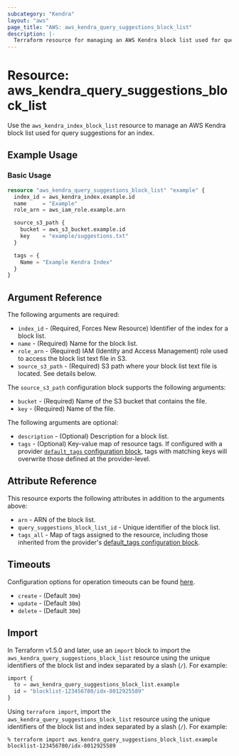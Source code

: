 ```yaml
---
subcategory: "Kendra"
layout: "aws"
page_title: "AWS: aws_kendra_query_suggestions_block_list"
description: |-
  Terraform resource for managing an AWS Kendra block list used for query suggestions for an index
---
```


# Resource: aws_kendra_query_suggestions_block_list

Use the `aws_kendra_index_block_list` resource to manage an AWS Kendra block list used for query suggestions for an index.

## Example Usage

### Basic Usage

```terraform
resource "aws_kendra_query_suggestions_block_list" "example" {
  index_id = aws_kendra_index.example.id
  name     = "Example"
  role_arn = aws_iam_role.example.arn

  source_s3_path {
    bucket = aws_s3_bucket.example.id
    key    = "example/suggestions.txt"
  }

  tags = {
    Name = "Example Kendra Index"
  }
}
```

## Argument Reference

The following arguments are required:

* `index_id` - (Required, Forces New Resource) Identifier of the index for a block list.
* `name` - (Required) Name for the block list.
* `role_arn` - (Required) IAM (Identity and Access Management) role used to access the block list text file in S3.
* `source_s3_path` - (Required) S3 path where your block list text file is located. See details below.

The `source_s3_path` configuration block supports the following arguments:

* `bucket` - (Required) Name of the S3 bucket that contains the file.
* `key` - (Required) Name of the file.

The following arguments are optional:

* `description` - (Optional) Description for a block list.
* `tags` - (Optional) Key-value map of resource tags. If configured with a provider [`default_tags` configuration block](https://registry.terraform.io/providers/hashicorp/aws/latest/docs#default_tags-configuration-block), tags with matching keys will overwrite those defined at the provider-level.

## Attribute Reference

This resource exports the following attributes in addition to the arguments above:

* `arn` - ARN of the block list.
* `query_suggestions_block_list_id` - Unique identifier of the block list.
* `tags_all` - Map of tags assigned to the resource, including those inherited from the provider's [default_tags configuration block](https://registry.terraform.io/providers/hashicorp/aws/latest/docs#default_tags-configuration-block).

## Timeouts

Configuration options for operation timeouts can be found [here](https://developer.hashicorp.com/terraform/language/resources/syntax#operation-timeouts).

* `create` - (Default `30m`)
* `update` - (Default `30m`)
* `delete` - (Default `30m`)

## Import

In Terraform v1.5.0 and later, use an `import` block to import the `aws_kendra_query_suggestions_block_list` resource using the unique identifiers of the block list and index separated by a slash (`/`). For example:

```terraform
import {
  to = aws_kendra_query_suggestions_block_list.example
  id = "blocklist-123456780/idx-8012925589"
}
```

Using `terraform import`, import the `aws_kendra_query_suggestions_block_list` resource using the unique identifiers of the block list and index separated by a slash (`/`). For example:

```console
% terraform import aws_kendra_query_suggestions_block_list.example blocklist-123456780/idx-8012925589
```
